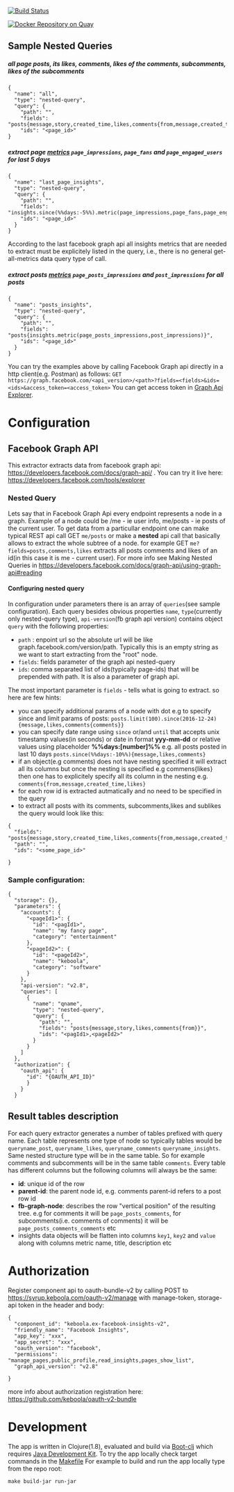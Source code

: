 [![Build Status](https://travis-ci.org/keboola/ex-facebook-graph-api.svg?branch=master)](https://travis-ci.org/keboola/ex-facebook-graph-api)

[![Docker Repository on Quay](https://quay.io/repository/keboola/ex-facebook-graph-api/status "Docker Repository on Quay")](https://quay.io/repository/keboola/ex-facebook-graph-api)

## Sample Nested Queries
##### all page posts, its likes, comments, likes of the comments, subcomments, likes of the subcomments
```
{
  "name": "all",
  "type": "nested-query",
  "query": {
    "path": "",
    "fields": "posts{message,story,created_time,likes,comments{from,message,created_time,comments,likes}}",
    "ids": "<page_id>"
}
```
##### extract page [metrics](https://developers.facebook.com/docs/graph-api/reference/insights) `page_impressions`, `page_fans` and `page_engaged_users` for last 5 days

```
{
  "name": "last_page_insights",
  "type": "nested-query",
  "query": {
    "path": "",
    "fields": "insights.since(%%days:-5%%).metric(page_impressions,page_fans,page_engaged_users)",
    "ids": "<page_id>"
  }
}
```
According to the last facebook graph api all insights metrics that are needed to extract must be explicitely listed in the query, i.e., there is no general get-all-metrics data query type of call.
##### extract posts [metrics](https://developers.facebook.com/docs/graph-api/reference/insights) `page_posts_impressions` and `post_impressions` for all posts
```
{
  "name": "posts_insights",
  "type": "nested-query",
  "query": {
    "path": "",
    "fields": "posts{insights.metric(page_posts_impressions,post_impressions)}",
    "ids": "<page_id>"
  }
}
```

You can try the examples above by calling Facebook Graph api directly in a http client(e.g. Postman) as follows:
`GET https://graph.facebook.com/<api_version>/<path>?fields=<fields>&ids=<ids>&access_token=<access_token>`
You can get access token in [Graph Api Explorer](https://developers.facebook.com/tools/explorer).
# Configuration
## Facebook Graph API
This extractor extracts data from facebook graph api:
https://developers.facebook.com/docs/graph-api/
. You can try it live here: https://developers.facebook.com/tools/explorer


### Nested Query

Lets say that in Facebook Graph Api every endpoint represents a node in a graph. Example of a node could be /me - ie user info, me/posts - ie posts of the current user. To get data from a particullar endpoint one can make typical REST api call GET `me/posts` or make a **nested** api call that basically allows to extract the whole subtree of a node. for example GET `me?fields=posts,comments,likes` extracts all posts comments and likes of an id(in this case it is me - current user).
For more info see Making Nested Queries in https://developers.facebook.com/docs/graph-api/using-graph-api#reading
#### Configuring nested query
In configuration under parameters there is an array of `queries`(see sample configuration). Each query besides obvious properties `name`, `type`(currently only nested-query type), `api-version`(fb graph api version) contains object `query` with the following properties:
- `path` : enpoint url so the absolute url will be like graph.facebook.com/version/path. Typically this is an empty string as we want to start extracting from the "root" node.
- `fields`: fields parameter of the graph api nested-query
- `ids`: comma separated list of ids(typically page-ids) that will be prepended with path. It is also a parameter of graph api.


 The most important parameter is `fields` - tells what is going to extract. so here are few hints:
 - you can specify additional params of a node with dot e.g to specify since and limit params of posts: `posts.limit(100).since(2016-12-24){message,likes,comments{comments}}`
 - you can specify date range using `since` or/and `until` that accepts unix timestamp values(in seconds) or date in format **yyy-mm-dd** or relative values using placeholder **%%days:[number]%%** e.g. all posts posted in last 10 days `posts.since(%%days:-10%%){message,likes,comments}`
 - if an object(e.g comments) does not have nesting specified it will extract all its columns but once the nesting is specified e.g commens{likes} then one has to explicitely specify all its column in the nesting e.g. `comments{from,message,created_time,likes}`
 - for each row id is extracted autmatically and no need to be specified in the query
 - to extract all posts with its comments, subcomments,likes and sublikes the query would look like this:
 ```
 {
   "fields": "posts{message,story,created_time,likes,comments{from,message,created_time,comments,likes}}",
   "path": "",
   "ids": "<some_page_id>"

 }
 ```

### Sample configuration:
```
{
  "storage": {},
  "parameters": {
    "accounts": {
      "<pageId1>": {
        "id": "<pagId1>",
        "name": "my fancy page",
        "category": "entertainment"
      },
      "<pageId2>": {
        "id": "<pageId2>",
        "name": "keboola",
        "category": "software"
      }
    },
    "api-version": "v2.8",
    "queries": [
      {
        "name": "qname",
        "type": "nested-query",
        "query": {
          "path": "",
          "fields": "posts{message,story,likes,comments{from}}",
          "ids": "<pagId1>,<pageId2>"
        }
      }
    ]
  },
  "authorization": {
    "oauth_api": {
      "id": "{OAUTH_API_ID}"
      }
    }
  }
```

## Result tables description
For each query extractor generates a number of tables prefixed with query name. Each table represents one type of node so typically tables would be `queryname_post`, `queryname_likes`, `queryname_comments` `queryname_insights`. Same nested structure type will be in the same table. So for example comments and subcomments will be in the same table `comments`. Every table has different columns but the following columns will always be the same:
- **id**: unique id of the row
- **parent-id**: the parent node id, e.g. comments parent-id refers to a post row id
- **fb-graph-node**: describes the row "vertical position" of the resulting tree. e.g for comments it will be `page_posts_comments`, for subcomments(i.e. comments of comments) it will be `page_posts_comments_comments` etc
- insights data objects will be flatten into columns `key1`, `key2` and `value` along with columns metric name, title, description etc


# Authorization
Register component api to oauth-bundle-v2 by calling POST to https://syrup.keboola.com/oauth-v2/manage with manage-token, storage-api token in the header and body:

```
{
  "component_id": "keboola.ex-facebook-insights-v2",
  "friendly_name": "Facebook Insights",
  "app_key": "xxx",
  "app_secret": "xxx",
  "oauth_version": "facebook",
  "permissions": "manage_pages,public_profile,read_insights,pages_show_list",
  "graph_api_version": "v2.8"

}
```

more info about authorization registration here: https://github.com/keboola/oauth-v2-bundle


# Development
The app is written in Clojure(1.8), evaluated and build via [Boot-clj](https://github.com/boot-clj/boot#install) which requires [Java Development Kit](http://www.oracle.com/technetwork/java/javase/downloads/jdk8-downloads-2133151.html).
To try the app locally check target commands in the [Makefile](Makefile)
For example to build and run the app locally type from the repo root:

`make build-jar run-jar`
